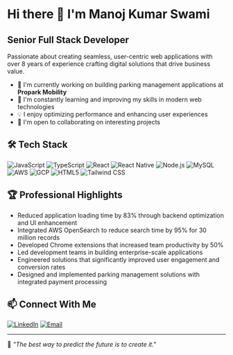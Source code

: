 # Hi there 👋 I'm Manoj Kumar Swami

## Senior Full Stack Developer

Passionate about creating seamless, user-centric web applications with over 8 years of experience crafting digital solutions that drive business value.

- 🔭 I'm currently working on building parking management applications at **Propark Mobility**
- 🌱 I'm constantly learning and improving my skills in modern web technologies
- 💡 I enjoy optimizing performance and enhancing user experiences
- 👯 I'm open to collaborating on interesting projects

## 🛠️ Tech Stack

<p>
<img src="https://img.shields.io/badge/JavaScript-F7DF1E?style=for-the-badge&logo=javascript&logoColor=black" alt="JavaScript" />
<img src="https://img.shields.io/badge/TypeScript-3178C6?style=for-the-badge&logo=typescript&logoColor=white" alt="TypeScript" />
<img src="https://img.shields.io/badge/React-61DAFB?style=for-the-badge&logo=react&logoColor=black" alt="React" />
<img src="https://img.shields.io/badge/React_Native-61DAFB?style=for-the-badge&logo=react&logoColor=black" alt="React Native" />
<img src="https://img.shields.io/badge/Node.js-339933?style=for-the-badge&logo=nodedotjs&logoColor=white" alt="Node.js" />
<img src="https://img.shields.io/badge/MySQL-4479A1?style=for-the-badge&logo=mysql&logoColor=white" alt="MySQL" />
<img src="https://img.shields.io/badge/AWS-232F3E?style=for-the-badge&logo=amazon-aws&logoColor=white" alt="AWS" />
<img src="https://img.shields.io/badge/GCP-4285F4?style=for-the-badge&logo=google-cloud&logoColor=white" alt="GCP" />
<img src="https://img.shields.io/badge/HTML5-E34F26?style=for-the-badge&logo=html5&logoColor=white" alt="HTML5" />
<img src="https://img.shields.io/badge/Tailwind_CSS-06B6D4?style=for-the-badge&logo=tailwind-css&logoColor=white" alt="Tailwind CSS" />
</p>

## 🏆 Professional Highlights

- Reduced application loading time by 83% through backend optimization and UI enhancement
- Integrated AWS OpenSearch to reduce search time by 95% for 30 million records
- Developed Chrome extensions that increased team productivity by 50%
- Led development teams in building enterprise-scale applications
- Engineered solutions that significantly improved user engagement and conversion rates
- Designed and implemented parking management solutions with integrated payment processing

## 📫 Connect With Me

<p>
<a href="https://linkedin.com/in/manojspace" target="_blank"><img src="https://img.shields.io/badge/LinkedIn-0077B5?style=for-the-badge&logo=linkedin&logoColor=white" alt="LinkedIn" /></a>
<a href="mailto:manojswami600@gmail.com"><img src="https://img.shields.io/badge/Email-D14836?style=for-the-badge&logo=gmail&logoColor=white" alt="Email" /></a> 
</p>

---

💬 *"The best way to predict the future is to create it."*
